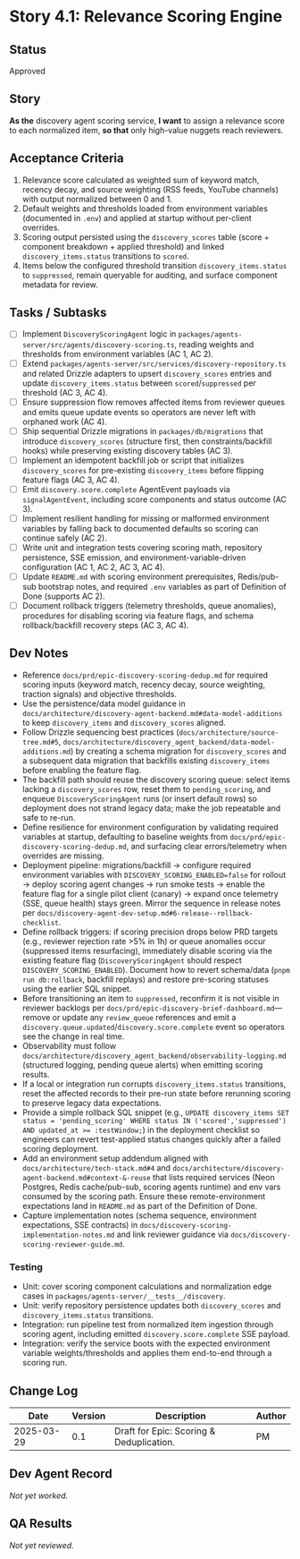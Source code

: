# Story 4.1: Relevance Scoring Engine

## Status
Approved

## Story
**As the** discovery agent scoring service,
**I want** to assign a relevance score to each normalized item,
**so that** only high-value nuggets reach reviewers.

## Acceptance Criteria
1. Relevance score calculated as weighted sum of keyword match, recency decay, and source weighting (RSS feeds, YouTube channels) with output normalized between 0 and 1.
2. Default weights and thresholds loaded from environment variables (documented in `.env`) and applied at startup without per-client overrides.
3. Scoring output persisted using the `discovery_scores` table (score + component breakdown + applied threshold) and linked `discovery_items.status` transitions to `scored`.
4. Items below the configured threshold transition `discovery_items.status` to `suppressed`, remain queryable for auditing, and surface component metadata for review.

## Tasks / Subtasks
- [ ] Implement `DiscoveryScoringAgent` logic in `packages/agents-server/src/agents/discovery-scoring.ts`, reading weights and thresholds from environment variables (AC 1, AC 2).
- [ ] Extend `packages/agents-server/src/services/discovery-repository.ts` and related Drizzle adapters to upsert `discovery_scores` entries and update `discovery_items.status` between `scored`/`suppressed` per threshold (AC 3, AC 4).
- [ ] Ensure suppression flow removes affected items from reviewer queues and emits queue update events so operators are never left with orphaned work (AC 4).
- [ ] Ship sequential Drizzle migrations in `packages/db/migrations` that introduce `discovery_scores` (structure first, then constraints/backfill hooks) while preserving existing discovery tables (AC 3).
- [ ] Implement an idempotent backfill job or script that initializes `discovery_scores` for pre-existing `discovery_items` before flipping feature flags (AC 3, AC 4).
- [ ] Emit `discovery.score.complete` AgentEvent payloads via `signalAgentEvent`, including score components and status outcome (AC 3).
- [ ] Implement resilient handling for missing or malformed environment variables by falling back to documented defaults so scoring can continue safely (AC 2).
- [ ] Write unit and integration tests covering scoring math, repository persistence, SSE emission, and environment-variable-driven configuration (AC 1, AC 2, AC 3, AC 4).
- [ ] Update `README.md` with scoring environment prerequisites, Redis/pub-sub bootstrap notes, and required `.env` variables as part of Definition of Done (supports AC 2).
- [ ] Document rollback triggers (telemetry thresholds, queue anomalies), procedures for disabling scoring via feature flags, and schema rollback/backfill recovery steps (AC 3, AC 4).

## Dev Notes
- Reference `docs/prd/epic-discovery-scoring-dedup.md` for required scoring inputs (keyword match, recency decay, source weighting, traction signals) and objective thresholds.
- Use the persistence/data model guidance in `docs/architecture/discovery-agent-backend.md#data-model-additions` to keep `discovery_items` and `discovery_scores` aligned.
- Follow Drizzle sequencing best practices (`docs/architecture/source-tree.md#5`, `docs/architecture/discovery_agent_backend/data-model-additions.md`) by creating a schema migration for `discovery_scores` and a subsequent data migration that backfills existing `discovery_items` before enabling the feature flag.
- The backfill path should reuse the discovery scoring queue: select items lacking a `discovery_scores` row, reset them to `pending_scoring`, and enqueue `DiscoveryScoringAgent` runs (or insert default rows) so deployment does not strand legacy data; make the job repeatable and safe to re-run.
- Define resilience for environment configuration by validating required variables at startup, defaulting to baseline weights from `docs/prd/epic-discovery-scoring-dedup.md`, and surfacing clear errors/telemetry when overrides are missing.
- Deployment pipeline: migrations/backfill → configure required environment variables with `DISCOVERY_SCORING_ENABLED=false` for rollout → deploy scoring agent changes → run smoke tests → enable the feature flag for a single pilot client (canary) → expand once telemetry (SSE, queue health) stays green. Mirror the sequence in release notes per `docs/discovery-agent-dev-setup.md#6-release--rollback-checklist`.
- Define rollback triggers: if scoring precision drops below PRD targets (e.g., reviewer rejection rate >5% in 1h) or queue anomalies occur (suppressed items resurfacing), immediately disable scoring via the existing feature flag (`DiscoveryScoringAgent` should respect `DISCOVERY_SCORING_ENABLED`). Document how to revert schema/data (`pnpm run db:rollback`, backfill replays) and restore pre-scoring statuses using the earlier SQL snippet.
- Before transitioning an item to `suppressed`, reconfirm it is not visible in reviewer backlogs per `docs/prd/epic-discovery-brief-dashboard.md`—remove or update any `review_queue` references and emit a `discovery.queue.updated`/`discovery.score.complete` event so operators see the change in real time.
- Observability must follow `docs/architecture/discovery_agent_backend/observability-logging.md` (structured logging, pending queue alerts) when emitting scoring results.
- If a local or integration run corrupts `discovery_items.status` transitions, reset the affected records to their pre-run state before rerunning scoring to preserve legacy data expectations.
- Provide a simple rollback SQL snippet (e.g., `UPDATE discovery_items SET status = 'pending_scoring' WHERE status IN ('scored','suppressed') AND updated_at >= :testWindow;`) in the deployment checklist so engineers can revert test-applied status changes quickly after a failed scoring deployment.
- Add an environment setup addendum aligned with `docs/architecture/tech-stack.md#4` and `docs/architecture/discovery-agent-backend.md#context-&-reuse` that lists required services (Neon Postgres, Redis cache/pub-sub, scoring agents runtime) and env vars consumed by the scoring path. Ensure these remote-environment expectations land in `README.md` as part of the Definition of Done.
- Capture implementation notes (schema sequence, environment expectations, SSE contracts) in `docs/discovery-scoring-implementation-notes.md` and link reviewer guidance via `docs/discovery-scoring-reviewer-guide.md`.

### Testing
- Unit: cover scoring component calculations and normalization edge cases in `packages/agents-server/__tests__/discovery`.
- Unit: verify repository persistence updates both `discovery_scores` and `discovery_items.status` transitions.
- Integration: run pipeline test from normalized item ingestion through scoring agent, including emitted `discovery.score.complete` SSE payload.
- Integration: verify the service boots with the expected environment variable weights/thresholds and applies them end-to-end through a scoring run.

## Change Log
| Date | Version | Description | Author |
|------|---------|-------------|--------|
| 2025-03-29 | 0.1 | Draft for Epic: Scoring & Deduplication. | PM |

## Dev Agent Record
_Not yet worked._

## QA Results
_Not yet reviewed._
